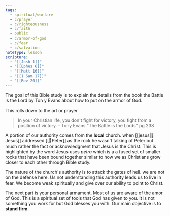 ```yaml
---
tags:
  - spiritual/warfare
  - c/prayer
  - c/righteousness
  - c/faith
  - public
  - c/armor-of-god
  - c/fear
  - c/salvation
noteType: lesson
scripture:
  - "[[Josh 1]]"
  - "[[Ephes 6]]"
  - "[[Matt 16]]"
  - "[[1 Sam 17]]"
  - "[[Rev 20]]"
---
```

The goal of this Bible study is to explain the details from the book the Battle is the Lord by Ton y Evans about how to put on the armor of God.

This rolls down to the art or prayer.

> In your Christian life, you don't fight for victory, you fight from a position of victory.
\- Tony Evans "The Battle is the Lords" pg 238

A portion of our authority comes from the **local** church. when [[jesus|👼Jesus]] addressed [[🧑Peter]] as the rock he wasn't talking of Peter but much rather the fact or acknowledgment that Jesus is the Christ. This is highlighted by the word Jesus uses *petra* which is a a fused set of smaller rocks that have been bound together similar to how we as Christians grow closer to each other through Bible study.

The nature of the church's authority is to attack the gates of hell. we are not on the defense here. Us not understanding this authority leads us to live in fear. We become weak spiritually and give over our ability to point to Christ.

The next part is your personal armament. Most of us are aware of the amor of God. This is a spiritual set of tools that God has given to you. It is not something you work for but God blesses you with. Our main objective is to **stand firm**.